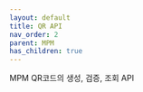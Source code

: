 ```yaml
---
layout: default
title: QR API
nav_order: 2
parent: MPM
has_children: true
---
```


MPM QR코드의 생성, 검증, 조회 API
